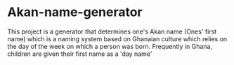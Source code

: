 # Akan-name-generator
This project is a generator that determines one's Akan name (Ones' first name) which is a naming system based on Ghanaian culture which relies on the day of the week on which a person was born.
Frequently in Ghana, children are given their first name as a 'day name' 
